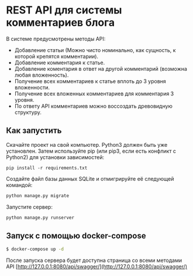 # REST API для системы комментариев блога
В системе предусмотрены методы API:
- Добавление статьи (Можно чисто номинально, как сущность, к которой крепятся комментарии).
- Добавление комментария к статье.
- Добавление коментария в ответ на другой комментарий (возможна любая вложенность).
- Получение всех комментариев к статье вплоть до 3 уровня вложенности.
- Получение всех вложенных комментариев для комментария 3 уровня.
- По ответу API комментариев можно воссоздать древовидную структуру.

## Как запустить
Скачайте проект на свой компьютер.
Python3 должен быть уже установлен. Затем используйте pip (или pip3, если есть конфликт с Python2) для установки зависимостей:
```
pip install -r requirements.txt
```

Создайте файл базы данных SQLite и отмигрируйте её следующей командой:

```sh
python manage.py migrate
```

Запустите сервер:

```sh
python manage.py runserver
```

## Запуск с помощью docker-compose

```bash
$ docker-compose up -d
```

После запуска сервера будет доступна страница со всеми методами API [http://127.0.0.1:8080/api/swagger/](http://127.0.0.1:8080/api/swagger/)